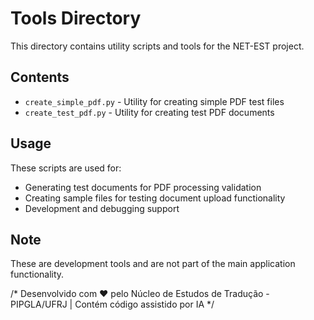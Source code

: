 # Tools Directory

This directory contains utility scripts and tools for the NET-EST project.

## Contents

- `create_simple_pdf.py` - Utility for creating simple PDF test files
- `create_test_pdf.py` - Utility for creating test PDF documents

## Usage

These scripts are used for:

- Generating test documents for PDF processing validation
- Creating sample files for testing document upload functionality
- Development and debugging support

## Note

These are development tools and are not part of the main application functionality.

/*
Desenvolvido com ❤️ pelo Núcleo de Estudos de Tradução - PIPGLA/UFRJ | Contém código assistido por IA
*/
